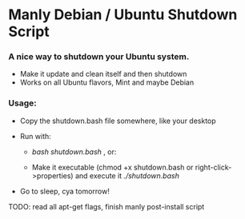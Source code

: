 # Manly Debian / Ubuntu Shutdown Script

### A nice way to shutdown your Ubuntu system.
* Make it update and clean itself and then shutdown
* Works on all Ubuntu flavors, Mint and maybe Debian


### Usage: 

* Copy the shutdown.bash file somewhere, like your desktop

* Run with:
 
  * *bash shutdown.bash* , or:

  * Make it executable (chmod +x shutdown.bash or right-click->properties) and execute it *./shutdown.bash*

* Go to sleep, cya tomorrow!

TODO: read all apt-get flags, finish manly post-install script
